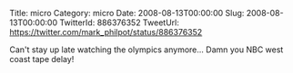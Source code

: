 Title: micro
Category: micro
Date: 2008-08-13T00:00:00
Slug: 2008-08-13T00:00:00
TwitterId: 886376352
TweetUrl: https://twitter.com/mark_philpot/status/886376352

Can't stay up late watching the olympics anymore... Damn you NBC west coast tape delay!